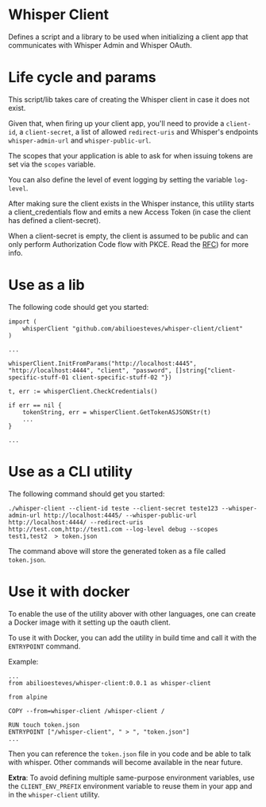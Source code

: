 # Whisper Client
Defines a script and a library to be used when initializing a client app that communicates with Whisper Admin and Whisper OAuth.

# Life cycle and params

This script/lib takes care of creating the Whisper client in case it does not exist.

Given that, when firing up your client app, you'll need to provide a `client-id`, a `client-secret`, a list of allowed `redirect-uris` and Whisper's endpoints `whisper-admin-url` and `whisper-public-url`. 

The scopes that your application is able to ask for when issuing tokens are set via the `scopes` variable.

You can also define the level of event logging by setting the variable `log-level`.

After making sure the client exists in the Whisper instance, this utility starts a client_credentials flow and emits a new Access Token (in case the client has defined a client-secret).

When a client-secret is empty, the client is assumed to be public and can only perform Authorization Code flow with PKCE. Read the [RFC](https://tools.ietf.org/html/rfc7636)) for more info.

# Use as a lib

The following code should get you started:

```
import (
    whisperClient "github.com/abilioesteves/whisper-client/client"
)

...

whisperClient.InitFromParams("http://localhost:4445", "http://localhost:4444", "client", "password", []string{"client-specific-stuff-01 client-specific-stuff-02 "})

t, err := whisperClient.CheckCredentials()

if err == nil {
    tokenString, err = whisperClient.GetTokenASJSONStr(t)
    ...
}

...
```

# Use as a CLI utility

The following command should get you started:

```
./whisper-client --client-id teste --client-secret teste123 --whisper-admin-url http://localhost:4445/ --whisper-public-url http://localhost:4444/ --redirect-uris http://test.com,http://test1.com --log-level debug --scopes test1,test2  > token.json
```
The command above will store the generated token as a file called `token.json`.

# Use it with docker 

To enable the use of the utility abover with other languages, one can create a Docker image with it setting up the oauth client.

To use it with Docker, you can add the utility in build time and call it with the `ENTRYPOINT` command.

Example:

```
...
from abilioesteves/whisper-client:0.0.1 as whisper-client

from alpine

COPY --from=whisper-client /whisper-client /

RUN touch token.json
ENTRYPOINT ["/whisper-client", " > ", "token.json"]
...

```

Then you can reference the `token.json` file in you code and be able to talk with whisper. Other commands will become available in the near future.

**Extra**: To avoid defining multiple same-purpose environment variables, use the `CLIENT_ENV_PREFIX` environment variable to reuse them in your app and in the `whisper-client` utility.






